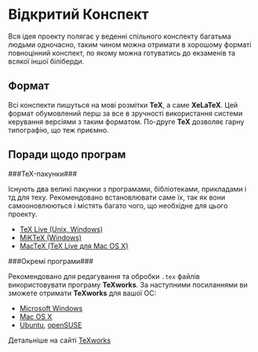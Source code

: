 Відкритий Конспект
==================

Вся ідея проекту полягає у веденні спільного конспекту багатьма людьми одночасно, таким чином можна отримати в хорошому форматі повноцінний конспект, по якому можна готуватись до екзаменів та всякої іншої біліберди.

Формат
------

Всі конспекти пишуться на мові розмітки **TeX**, а саме **XeLaTeX**. Цей формат обумовлений перш за все в зручності використання системи керування версіями з таким форматом. По-друге **TeX** дозволяє гарну типографію, що теж приємно.

Поради щодо програм
-------------------

###TeX-пакунки###

Існують два великі пакунки з програмами, бібліотеками, прикладами і тд для теху. Рекомендовано встановлювати саме їх, так як вони самооновлюються і містять багато чого, що необхідне для цього проекту.

* [TeX Live (Unix, Windows)](http://www.tug.org/texlive/)
* [MiKTeX (Windows)](http://miktex.org/)
* [MacTeX (TeX Live для Mac OS X)](http://www.tug.org/mactex/2011/)


###Окремі програми###

Рекомендовано для редагування та обробки ``.tex`` файлів використовувати програму **TeXworks**.
За наступними посиланнями ви зможете отримати **TeXworks** для вашої ОС:

* [Microsoft Windows](http://code.google.com/p/texworks/downloads/list?can=3&q=OpSys%3DWindows)
* [Mac OS X](http://code.google.com/p/texworks/downloads/list?can=3&q=OpSys%3DOSX)
* [Ubuntu](https://launchpad.net/~texworks/+archive/stable), [openSUSE](http://software.opensuse.org/search?q=texworks&baseproject=ALL&lang=en&exclude_debug=true)

Детальніше на сайті [TeXworks](http://www.tug.org/texworks/)